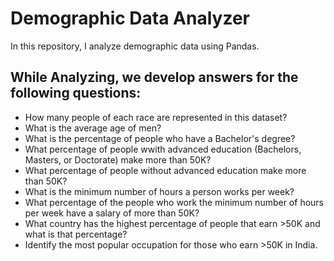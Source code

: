 # Demographic Data Analyzer
In this repository, I analyze demographic data using Pandas.
## While Analyzing, we develop answers for the following questions:
*  How many people of each race are represented in this dataset?  
*  What is the average age of men?  
*  What is the percentage of people who have a Bachelor's degree?  
*  What percentage of people wwith advanced education (Bachelors, Masters, or Doctorate) make more than 50K?  
*  What percentage of people without advanced education make more than 50K?  
*  What is the minimum number of hours a person works per week?  
*  What percentage of the people who work the minimum number of hours per week have a salary of more than 50K?  
*  What country has the highest percentage of people that earn >50K and what is that percentage?  
*  Identify the most popular occupation for those who earn >50K in India.  

